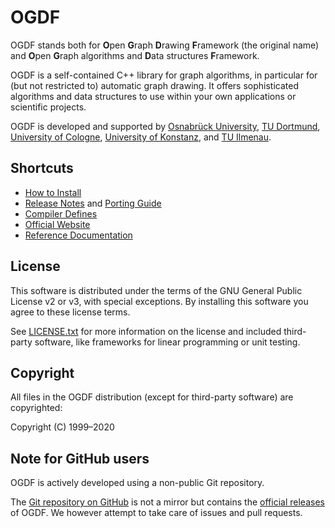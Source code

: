# OGDF

OGDF stands both for **O**pen **G**raph **D**rawing **F**ramework (the original name)
and **O**pen **G**raph algorithms and **D**ata structures **F**ramework.

OGDF is a self-contained C++ library for graph algorithms,
in particular for (but not restricted to) automatic graph drawing.
It offers sophisticated algorithms and data structures to use
within your own applications or scientific projects.

OGDF is developed and supported by
[Osnabrück University](http://www.inf.uni-osnabrueck.de/theoinf),
[TU Dortmund](http://ls11-www.cs.uni-dortmund.de/),
[University of Cologne](http://www.informatik.uni-koeln.de/ls_juenger/),
[University of Konstanz](https://www.cls.uni-konstanz.de/),
and [TU Ilmenau](http://www.tu-ilmenau.de/dma/).

## Shortcuts

* [How to Install](doc/build.md)
* [Release Notes](doc/relnotes.md) and [Porting Guide](doc/porting.md)
* [Compiler Defines](doc/defines.md)
* [Official Website](http://ogdf.net/)
* [Reference Documentation](http://ogdf.github.io/doc/ogdf/)

## License

This software is distributed under the terms of the GNU
General Public License v2 or v3, with special exceptions.
By installing this software you agree to these license terms.

See [LICENSE.txt](LICENSE.txt) for more information on the license and
included third-party software, like frameworks for
linear programming or unit testing.

## Copyright

All files in the OGDF distribution (except for third-party
software) are copyrighted:

Copyright (C) 1999–2020

## Note for GitHub users

OGDF is actively developed using a non-public Git repository.

The [Git repository on GitHub](https://github.com/ogdf/ogdf) is not a
mirror but contains the [official releases](http://ogdf.net/releases/)
of OGDF.
We however attempt to take care of issues and pull requests.
